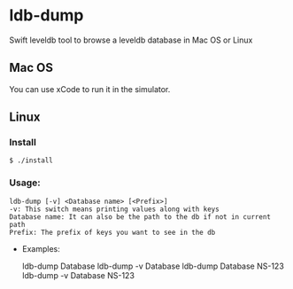 # ldb-dump
Swift leveldb tool to browse a leveldb database in Mac OS or Linux

## Mac OS

You can use xCode to run it in the simulator.

## Linux
### Install

    $ ./install

### Usage:

    ldb-dump [-v] <Database name> [<Prefix>]
    -v: This switch means printing values along with keys    
    Database name: It can also be the path to the db if not in current path    
    Prefix: The prefix of keys you want to see in the db    

* Examples:

    ldb-dump Database
    ldb-dump -v Database
    ldb-dump Database NS-123
    ldb-dump -v Database NS-123
